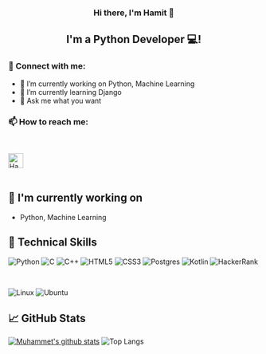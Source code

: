 

<!--
### Hi there 👋
**hamitguner/hamitguner** is a ✨ _special_ ✨ repository because its `README.md` (this file) appears on your GitHub profile.

Here are some ideas to get you started:

- 🔭 I’m currently working on ...
- 🌱 I’m currently learning ...
- 👯 I’m looking to collaborate on ...
- 🤔 I’m looking for help with ...
- 💬 Ask me about ...
- 📫 How to reach me: ...
- 😄 Pronouns: ...
- ⚡ Fun fact: ...
-->

<!--<p align="right"> <img src="https://komarev.com/ghpvc/?username=salcimuhammeth&label=Profile%20views&color=0e75b6&style=flat" alt="salcimuhammeth" /> </p>

<p align="center"><img src="https://github.com/muhammetsalci/muhammetsalci/raw/main/Yaz%C4%B1%20Tahtas%C4%B1%20Ho%C5%9F%20Geldin%20Kanvas%20Banner%20(1).gif" alt="my banner"></a>
</p> -->

<h3 align="center">
Hi there, I'm Hamit 👋
</h3>

<h2 align="center">
I'm a Python Developer 💻!
</h2> 

### 🤝 Connect with me:



* 🔭 I’m currently working on Python, Machine Learning
* 🌱 I’m currently learning Django
* 💬 Ask me what you want

### 📫 How to reach me:
<br>

<a href="https://www.linkedin.com/in/hamitguner/"><img align="left" src="https://raw.githubusercontent.com/yushi1007/yushi1007/main/images/linkedin.svg" alt="Hamit Güner | LinkedIn" width="30px"/></a>
<br>


</br>




## 🔭 I'm currently working on
- Python, Machine Learning

## 💼 Technical Skills


![Python](https://img.shields.io/badge/python-3670A0?style=for-the-badge&logo=python&logoColor=ffdd54)
![C](https://img.shields.io/badge/c-%2300599C.svg?style=for-the-badge&logo=c&logoColor=white)
![C++](https://img.shields.io/badge/c++-%2300599C.svg?style=for-the-badge&logo=c%2B%2B&logoColor=white)
![HTML5](https://img.shields.io/badge/html5-%23E34F26.svg?style=for-the-badge&logo=html5&logoColor=white)
![CSS3](https://img.shields.io/badge/css3-%231572B6.svg?style=for-the-badge&logo=css3&logoColor=white)
![Postgres](https://img.shields.io/badge/postgres-%23316192.svg?style=for-the-badge&logo=postgresql&logoColor=white)
![Kotlin](https://img.shields.io/badge/kotlin-%230095D5.svg?style=for-the-badge&logo=kotlin&logoColor=white)
![HackerRank](https://img.shields.io/badge/-Hackerrank-2EC866?style=for-the-badge&logo=HackerRank&logoColor=white)



</br>


![Linux](https://img.shields.io/badge/Linux-FCC624?style=for-the-badge&logo=linux&logoColor=black)
![Ubuntu](https://img.shields.io/badge/Ubuntu-E95420?style=for-the-badge&logo=ubuntu&logoColor=white)




## 📈 GitHub Stats 

[![Muhammet's github stats](https://github-readme-stats.vercel.app/api?username=hamitguner)](https://github.com/muhammetsalci)
![Top Langs](https://github-readme-stats.vercel.app/api/top-langs/?username=hamitguner&layout=compact) 